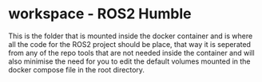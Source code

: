 # workspace - ROS2 Humble

This is the folder that is mounted inside the docker container and is where all the code for the ROS2 project should be place, that way it is seperated from any of the repo tools that are not needed inside the container and will also minimise the need for you to edit the default volumes mounted in the docker compose file in the root directory.
